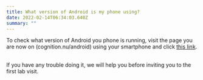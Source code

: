 ```yaml
---
title: What version of Android is my phone using?
date: 2022-02-14T06:34:03.640Z
summary: ""
---
```

To check what version of Android you phone is running, visit the page you are now on (cognition.nu/android) using your smartphone and click [this link](https://www.whatismybrowser.com/detect/what-version-of-android-do-i-have). 

<br>
If you have any trouble doing it, we will help you before inviting you to the first lab visit.

<br>
